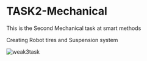 # TASK2-Mechanical
This is the Second Mechanical task at smart methods

Creating Robot tires and Suspension system

![weak3task](https://user-images.githubusercontent.com/109483389/182346522-796421fd-192b-4553-9a2f-b22983a968ac.png)
